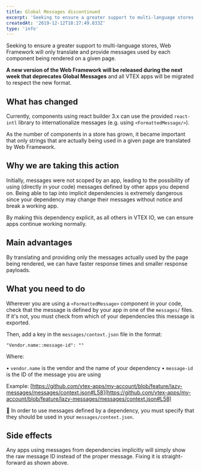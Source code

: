 ```yaml
---
title: Global Messages discontinued
excerpt: 'Seeking to ensure a greater support to multi-language stores, Web Framework will only translate and provide messages used by each component being rendered on a given page.'
createdAt: '2019-12-12T18:27:49.833Z'
type: 'info'
---
```

Seeking to ensure a greater support to multi-language stores, Web Framework will only translate and provide messages used by each component being rendered on a given page.

 __A new version of the Web Framework will be released during the next week that deprecates Global Messages__ and all VTEX apps will be migrated to respect the new format. 

## What has changed 

Currently, components using react builder 3.x can use the provided `react-intl` library to internationalize messages (e.g. using `<FormattedMessage/>`).

As the number of components in a store has grown, it became important that only strings that are actually being used in a given page are translated by Web Framework. 

## Why we are taking this action

Initially, messages were not scoped by an app, leading to the possibility of using (directly in your code) messages defined by other apps you depend on. Being able to tap into implicit dependencies is extremely dangerous since your dependency may change their messages without notice and break a working app.

By making this dependency explicit, as all others in VTEX IO, we can ensure apps continue working normally. 

## Main advantages

By translating and providing only the messages actually used by the page being rendered, we can have faster response times and smaller response payloads.

## What you need to do

Wherever you are using a `<FormattedMessage>` component in your code, check that the message is defined by your app in one of the `messages/` files. If it's not, you must check from which of your dependencies this message is exported. 

Then, add a key in the `messages/context.json` file in the format:

`"Vendor.name::message-id": ""`

Where:

•	`vendor.name` is the vendor and the name of your dependency
•	`message-id` is the ID of the message you are using

Example: [https://github.com/vtex-apps/my-account/blob/feature/lazy-messages/messages/context.json#L58](https://github.com/vtex-apps/my-account/blob/feature/lazy-messages/messages/context.json#L58)

:eyes: In order to use messages defined by a dependency, you must specify that they should be used in your `messages/context.json`.

## Side effects 

Any apps using messages from dependencies implicitly will simply show the raw message ID instead of the proper message. Fixing it is straight-forward as shown above. 
